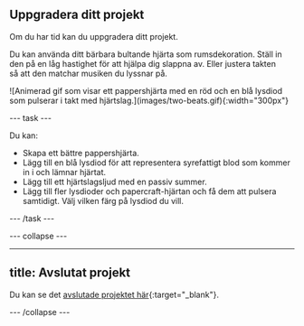 ## Uppgradera ditt projekt

<div style="display: flex; flex-wrap: wrap">
<div style="flex-basis: 200px; flex-grow: 1; margin-right: 15px;">
Om du har tid kan du uppgradera ditt projekt. 

Du kan använda ditt bärbara bultande hjärta som rumsdekoration. Ställ in den på en låg hastighet för att hjälpa dig slappna av. Eller justera takten så att den matchar musiken du lyssnar på. 
</div>
<div>
![Animerad gif som visar ett pappershjärta med en röd och en blå lysdiod som pulserar i takt med hjärtslag.](images/two-beats.gif){:width="300px"}
</div>
</div>

--- task ---

Du kan:
+ Skapa ett bättre pappershjärta.
+ Lägg till en blå lysdiod för att representera syrefattigt blod som kommer in i och lämnar hjärtat.
+ Lägg till ett hjärtslagsljud med en passiv summer.
+ Lägg till fler lysdioder och papercraft-hjärtan och få dem att pulsera samtidigt. Välj vilken färg på lysdiod du vill.

--- /task ---

--- collapse ---

---
title: Avslutat projekt
---

Du kan se det [avslutade projektet här](https://rpf.io/p/sv-SE/beating-heart-get){:target="_blank"}.

--- /collapse ---
